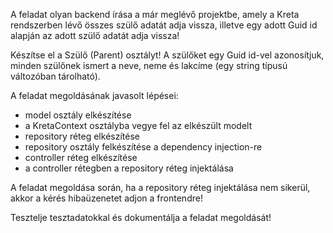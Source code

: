 A feladat olyan backend írása a már meglévő projektbe, amely a Kreta rendszerben lévő összes szülő adatát adja vissza, illetve egy adott Guid id alapján az adott szülő adatát adja vissza!

Készítse el a Szülő (Parent) osztályt! A szülőket egy Guid id-vel azonosítjuk, minden szülőnek ismert a neve, neme és lakcíme (egy string típusú változóban tárolható).

A feladat megoldásának javasolt lépései:
   -	model osztály elkészítése
   -	a KretaContext osztályba vegye fel az elkészült modelt
   -	repository réteg elkészítése
   -	repository osztály felkészítése a dependency injection-re
   -	controller réteg elkészítése
   -	a controller rétegben a repository réteg injektálása

A feladat megoldása során, ha a repository réteg injektálása nem sikerül, akkor a kérés hibaüzenetet adjon a frontendre!

Tesztelje tesztadatokkal és dokumentálja a feladat megoldását!

